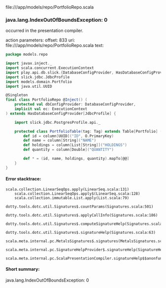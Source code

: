 file://<WORKSPACE>/app/models/repo/PortfolioRepo.scala
### java.lang.IndexOutOfBoundsException: 0

occurred in the presentation compiler.

action parameters:
offset: 833
uri: file://<WORKSPACE>/app/models/repo/PortfolioRepo.scala
text:
```scala
package models.repo

import javax.inject._
import scala.concurrent.ExecutionContext
import play.api.db.slick.{DatabaseConfigProvider, HasDatabaseConfigProvider}
import slick.jdbc.JdbcProfile
import models.domain.Portfolio
import java.util.UUID

@Singleton
final class PortfolioRepo @Inject() (
    protected val dbConfigProvider: DatabaseConfigProvider,
    implicit val ec: ExecutionContext
) extends HasDatabaseConfigProvider[JdbcProfile] {

    import slick.jdbc.PostgresProfile.api._

    protected class PortfolioTable(tag: Tag) extends Table[Portfolio] (tag, "PORTFOLIOS") {
        def id = column[UUID]("ID", O.PrimaryKey)
        def name = column[String]("NAME")
        def holdings = column[List[String]]("HOLDINGS")
        def quantity = column[Double]("QUANTITY")

        def * = (id, name, holdings, quantity).mapTo[@@]
    }
} 
```



#### Error stacktrace:

```
scala.collection.LinearSeqOps.apply(LinearSeq.scala:131)
	scala.collection.LinearSeqOps.apply$(LinearSeq.scala:128)
	scala.collection.immutable.List.apply(List.scala:79)
	dotty.tools.dotc.util.Signatures$.countParams(Signatures.scala:501)
	dotty.tools.dotc.util.Signatures$.applyCallInfo(Signatures.scala:186)
	dotty.tools.dotc.util.Signatures$.computeSignatureHelp(Signatures.scala:97)
	dotty.tools.dotc.util.Signatures$.signatureHelp(Signatures.scala:63)
	scala.meta.internal.pc.MetalsSignatures$.signatures(MetalsSignatures.scala:17)
	scala.meta.internal.pc.SignatureHelpProvider$.signatureHelp(SignatureHelpProvider.scala:51)
	scala.meta.internal.pc.ScalaPresentationCompiler.signatureHelp$$anonfun$1(ScalaPresentationCompiler.scala:375)
```
#### Short summary: 

java.lang.IndexOutOfBoundsException: 0